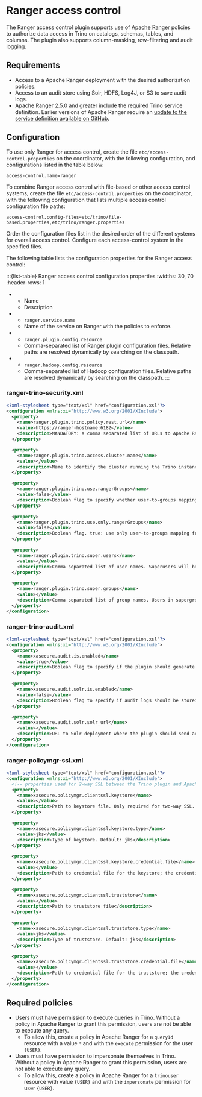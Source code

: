 # Ranger access control

The Ranger access control plugin supports use of [Apache
Ranger](https://ranger.apache.org/) policies to authorize data access in Trino
on catalogs, schemas, tables, and columns. The plugin also supports
column-masking, row-filtering and audit logging.

## Requirements

* Access to a Apache Ranger deployment with the desired authorization policies.
* Access to an audit store using Solr, HDFS, Log4J, or S3 to save audit logs.
* Apache Ranger 2.5.0 and greater include the required Trino service definition.
  Earlier versions of Apache Ranger require an [update to the service definition
  available on
  GitHub](https://github.com/apache/ranger/blob/ranger-2.5/agents-common/src/main/resources/service-defs/ranger-servicedef-trino.json).

## Configuration

To use only Ranger for access control, create the file
`etc/access-control.properties` on the coordinator, with the following
configuration, and configurations listed in the table below:

```properties
access-control.name=ranger
```

To combine Ranger access control with file-based or other access control
systems, create the file `etc/access-control.properties` on the coordinator,
with the following configuration that lists multiple access control
configuration file paths:

```properties
access-control.config-files=etc/trino/file-based.properties,etc/trino/ranger.properties
```

Order the configuration files list in the desired order of the different systems
for overall access control. Configure each access-control system in the
specified files.

The following table lists the configuration properties for the Ranger access control:

:::{list-table} Ranger access control configuration properties
:widths: 30, 70
:header-rows: 1

* - Name
  - Description
* - `ranger.service.name`
  - Name of the service on Ranger with the policies to enforce.
* - `ranger.plugin.config.resource`
  - Comma-separated list of Ranger plugin configuration files. Relative paths
    are resolved dynamically by searching on the classpath.
* - `ranger.hadoop.config.resource`
  - Comma-separated list of Hadoop configuration files. Relative paths are
    resolved dynamically by searching on the classpath. 
:::

### ranger-trino-security.xml

```xml
<?xml-stylesheet type="text/xsl" href="configuration.xsl"?>
<configuration xmlns:xi="http://www.w3.org/2001/XInclude">
  <property>
    <name>ranger.plugin.trino.policy.rest.url</name>
    <value>https://ranger-hostname:6182</value>
    <description>MANDATORY: a comma separated list of URLs to Apache Ranger instances in a deployment</description>
  </property>

  <property>
    <name>ranger.plugin.trino.access.cluster.name</name>
    <value></value>
    <description>Name to identify the cluster running the Trino instance. This is recorded in audit logs generated by the plugin</description>
  </property>

  <property>
    <name>ranger.plugin.trino.use.rangerGroups</name>
    <value>false</value>
    <description>Boolean flag to specify whether user-to-groups mapping should be obtained from in Apache Ranger. Default: false</description>
  </property>

  <property>
    <name>ranger.plugin.trino.use.only.rangerGroups</name>
    <value>false</value>
    <description>Boolean flag. true: use only user-to-groups mapping from Apache Ranger; false: use user-to-groups mappings from Apache Ranger and Trino. Default: false</description>
  </property>

  <property>
    <name>ranger.plugin.trino.super.users</name>
    <value></value>
    <description>Comma separated list of user names. Superusers will be authorized for all accesses, without requiring explicit policy grants.</description>
  </property>

  <property>
    <name>ranger.plugin.trino.super.groups</name>
    <value></value>
    <description>Comma separated list of group names. Users in supergroups will be authorized for all accesses, without requiring explicit policy grants</description>
  </property>
</configuration>
```

### ranger-trino-audit.xml

```xml
<?xml-stylesheet type="text/xsl" href="configuration.xsl"?>
<configuration xmlns:xi="http://www.w3.org/2001/XInclude">
  <property>
    <name>xasecure.audit.is.enabled</name>
    <value>true</value>
    <description>Boolean flag to specify if the plugin should generate access audit logs. Default: true</description>
  </property>

  <property>
    <name>xasecure.audit.solr.is.enabled</name>
    <value>false</value>
    <description>Boolean flag to specify if audit logs should be stored in Solr. Default: false</description>
  </property>

  <property>
    <name>xasecure.audit.solr.solr_url</name>
    <value></value>
    <description>URL to Solr deployment where the plugin should send access audits to</description>
  </property>
</configuration>
```

### ranger-policymgr-ssl.xml

```xml
<?xml-stylesheet type="text/xsl" href="configuration.xsl"?>
<configuration xmlns:xi="http://www.w3.org/2001/XInclude">
  <!-- properties used for 2-way SSL between the Trino plugin and Apache Ranger server -->
  <property>
    <name>xasecure.policymgr.clientssl.keystore</name>
    <value></value>
    <description>Path to keystore file. Only required for two-way SSL. This property should not be included for one-way SSL</description>
  </property>

  <property>
    <name>xasecure.policymgr.clientssl.keystore.type</name>
    <value>jks</value>
    <description>Type of keystore. Default: jks</description>
  </property>

  <property>
    <name>xasecure.policymgr.clientssl.keystore.credential.file</name>
    <value></value>
    <description>Path to credential file for the keystore; the credential should be in alias sslKeyStore. Only required for two-way SSL. This property should not be included for one-way SSL</description>
  </property>

  <property>
    <name>xasecure.policymgr.clientssl.truststore</name>
    <value></value>
    <description>Path to truststore file</description>
  </property>

  <property>
    <name>xasecure.policymgr.clientssl.truststore.type</name>
    <value>jks</value>
    <description>Type of truststore. Default: jks</description>
  </property>

  <property>
    <name>xasecure.policymgr.clientssl.truststore.credential.file</name>
    <value></value>
    <description>Path to credential file for the truststore; the credential should be in alias sslTrustStore</description>
  </property>
</configuration>
```

## Required policies

* Users must have permission to execute queries in Trino. Without a policy in
  Apache Ranger to grant this permission, users are not be able to execute any
  query.
  * To allow this, create a policy in Apache Ranger for a `queryId` resource
    with a value `*` and with the `execute` permission for the user `{USER}`.
* Users must have permission to impersonate themselves in Trino. Without a
  policy in Apache Ranger to grant this permission, users are not able to
  execute any query.
  * To allow this, create a policy in Apache Ranger for a `trinouser` resource
    with value `{USER}` and with the `impersonate` permission for user `{USER}`.
